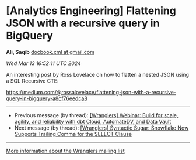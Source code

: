 


[Analytics Engineering] Flattening JSON with a recursive query in BigQuery
==========================================================================


**Ali, Saqib**
[docbook.xml at gmail.com](mailto:wranglers%40analyticsengineering.net?Subject=Re%3A%20%5BWranglers%5D%20Flattening%20JSON%20with%20a%20recursive%20query%20in%20BigQuery&In-Reply-To=%3CCABDm0O_FnwOr7kVKHqasqE2Jfyo2-yeQqS%3D56AoYuvo%2BBczdtw%40mail.gmail.com%3E "[Wranglers] Flattening JSON with a recursive query in BigQuery")   

*Wed Mar 13 16:52:11 UTC 2024*  

An interesting post by Ross Lovelace on how to flatten a nested JSON using
a SQL Recursive CTE:

<https://medium.com/@rossalovelace/flattening-json-with-a-recursive-query-in-bigquery-a8cf76eedca8>
  
  




---


* Previous message (by thread): [[Wranglers] Webinar: Build for scale, agility, and reliability with dbt Cloud, AutomateDV, and Data Vault](000014.html)
* Next message (by thread): [[Wranglers] Syntactic Sugar: Snowflake Now Supports Trailing Comma for the SELECT Clause](000016.html)




---


[More information about the Wranglers
mailing list](https://analyticsengineering.net/mailman/listinfo/wranglers)  




